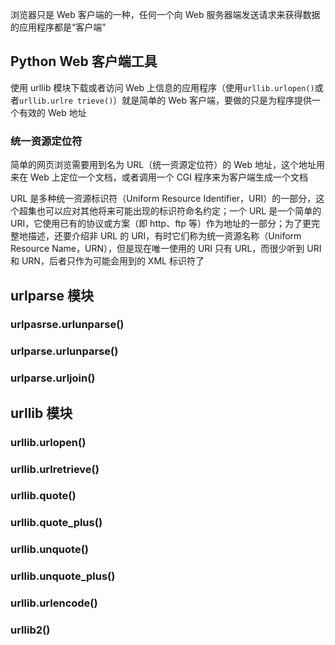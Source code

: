浏览器只是 Web 客户端的一种，任何一个向 Web 服务器端发送请求来获得数据的应用程序都是“客户端”
## Python Web 客户端工具
使用 urllib 模块下载或者访问 Web 上信息的应用程序（使用`urllib.urlopen()`或者`urllib.urlre trieve()`）就是简单的 Web 客户端，要做的只是为程序提供一个有效的 Web 地址
### 统一资源定位符
简单的网页浏览需要用到名为 URL（统一资源定位符）的 Web 地址，这个地址用来在 Web 上定位一个文档，或者调用一个 CGI 程序来为客户端生成一个文档

URL 是多种统一资源标识符（Uniform Resource Identifier，URI）的一部分，这个超集也可以应对其他将来可能出现的标识符命名约定；一个 URL 是一个简单的 URI，它使用已有的协议或方案（即 http、ftp 等）作为地址的一部分；为了更完整地描述，还要介绍非 URL 的 URI，有时它们称为统一资源名称（Uniform Resource Name，URN），但是现在唯一使用的 URI 只有 URL，而很少听到 URI 和 URN，后者只作为可能会用到的 XML 标识符了

## urlparse 模块
### urlpasrse.urlunparse()
### urlparse.urlunparse()
### urlparse.urljoin()
## urllib 模块
### urllib.urlopen()
### urllib.urlretrieve()
### urllib.quote()
### urllib.quote_plus()
### urllib.unquote()
### urllib.unquote_plus()
### urllib.urlencode()
### urllib2()